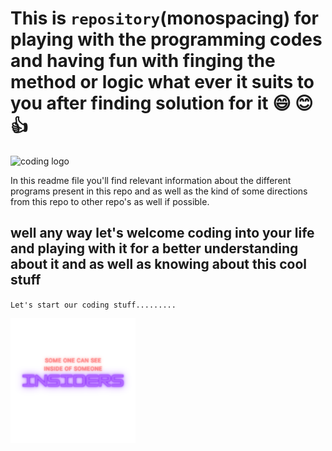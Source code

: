 # This is `repository`(monospacing) for playing with the programming codes and having fun with finging the method or logic what ever it suits to you after finding solution for it :smile: :blush::+1:

![coding logo](https://th.bing.com/th/id/OIP.wnlFwtQ3viELktFAMnU6zQHaEw?w=307&h=197&c=7&r=0&o=5&dpr=1.5&pid=1.7)

In this readme file you'll find relevant information about the different programs present in this repo and as well as the kind of some directions from this repo to other repo's as well if possible.

## well any way let's welcome coding into your life and playing with it for a better understanding about it and as well as knowing about this cool stuff

`Let's start our coding stuff.........`

<img src="imgs/Insiders.png" width="200px" height="200px">
